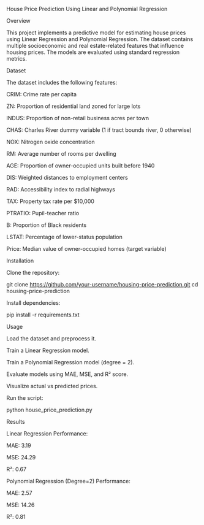 House Price Prediction Using Linear and Polynomial Regression

Overview

This project implements a predictive model for estimating house prices using Linear Regression and Polynomial Regression. The dataset contains multiple socioeconomic and real estate-related features that influence housing prices. The models are evaluated using standard regression metrics.

Dataset

The dataset includes the following features:

CRIM: Crime rate per capita

ZN: Proportion of residential land zoned for large lots

INDUS: Proportion of non-retail business acres per town

CHAS: Charles River dummy variable (1 if tract bounds river, 0 otherwise)

NOX: Nitrogen oxide concentration

RM: Average number of rooms per dwelling

AGE: Proportion of owner-occupied units built before 1940

DIS: Weighted distances to employment centers

RAD: Accessibility index to radial highways

TAX: Property tax rate per $10,000

PTRATIO: Pupil-teacher ratio

B: Proportion of Black residents

LSTAT: Percentage of lower-status population

Price: Median value of owner-occupied homes (target variable)

Installation

Clone the repository:

git clone https://github.com/your-username/housing-price-prediction.git
cd housing-price-prediction

Install dependencies:

pip install -r requirements.txt

Usage

Load the dataset and preprocess it.

Train a Linear Regression model.

Train a Polynomial Regression model (degree = 2).

Evaluate models using MAE, MSE, and R² score.

Visualize actual vs predicted prices.

Run the script:

python house_price_prediction.py

Results

Linear Regression Performance:

MAE: 3.19

MSE: 24.29

R²: 0.67

Polynomial Regression (Degree=2) Performance:

MAE: 2.57

MSE: 14.26

R²: 0.81
